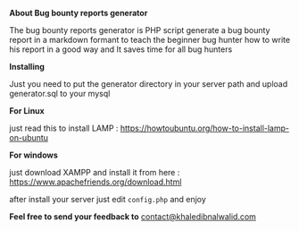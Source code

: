 **About Bug bounty reports generator**

The bug bounty reports generator is PHP script generate a bug bounty report in a markdown formant to teach the beginner bug hunter how to write his report in a good way and It saves time for all bug hunters

**Installing**

Just you need to put the generator directory in your server path and upload generator.sql to your mysql

**For Linux**

just read this to install LAMP : https://howtoubuntu.org/how-to-install-lamp-on-ubuntu

**For windows**

just download XAMPP and install it from here : https://www.apachefriends.org/download.html

after install your server just edit ``config.php`` and enjoy

**Feel free to send your feedback to** contact@khaledibnalwalid.com
